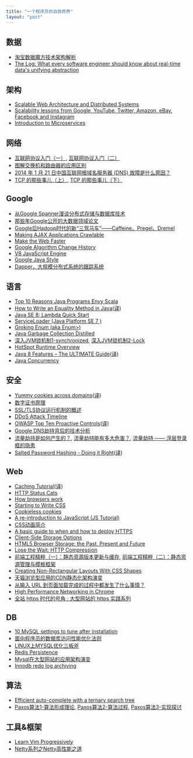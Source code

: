 ```yaml
---
title: "一个程序员的自我修养"
layout: "post"
---
```


## 数据
* [淘宝数据魔方技术架构解析](http://www.programmer.com.cn/7578/)
* [The Log: What every software engineer should know about real-time data's unifying abstraction](http://engineering.linkedin.com/distributed-systems/log-what-every-software-engineer-should-know-about-real-time-datas-unifying)

## 架构
* [Scalable Web Architecture and Distributed Systems](http://www.aosabook.org/en/distsys.html)
* [Scalability lessons from Google, YouTube, Twitter, Amazon, eBay, Facebook and Instagram](http://www.dodgycoder.net/2012/04/scalability-lessons-from-google-youtube.html)
* [Introduction to Microservices](http://nginx.com/blog/introduction-to-microservices/)

## 网络
* [互联网协议入门（一）](http://www.ruanyifeng.com/blog/2012/05/internet_protocol_suite_part_i.html), [互联网协议入门（二）](http://www.ruanyifeng.com/blog/2012/06/internet_protocol_suite_part_ii.html)
* [图解交换机和路由器的应用区别](http://network.51cto.com/art/200908/146012_all.htm)
* [2014 年 1 月 21 日中国互联网根域名服务器 (DNS) 故障是什么原因？](http://www.zhihu.com/question/22572025)
* [TCP 的那些事儿（上）](http://coolshell.cn/articles/11564.html), [TCP 的那些事儿（下）](http://coolshell.cn/articles/11609.html)

## Google
* [从Google Spanner漫谈分布式存储与数据库技术](http://www.programmer.com.cn/14015/)
* [那些年Google公开的大数据领域论文](http://www.csdn.net/article/2013-02-28/2814298-google-bigdata-papers)
* [Google后Hadoop时代的新“三驾马车”——Caffeine、Pregel、Dremel](http://www.csdn.net/article/2012-08-21/2808870-Google-Hadoop-versus-Dremel)
* [Making AJAX Applications Crawlable](https://developers.google.com/webmasters/ajax-crawling/)
* [Make the Web Faster](https://developers.google.com/speed/)
* [Google Algorithm Change History](http://moz.com/google-algorithm-change)
* [V8 JavaScript Engine](https://code.google.com/p/v8/)
* [Google Java Style](http://google-styleguide.googlecode.com/svn/trunk/javaguide.html)
* [Dapper，大规模分布式系统的跟踪系统](http://bigbully.github.io/Dapper-translation/)

## 语言
* [Top 10 Reasons Java Programs Envy Scala](http://prezi.com/07yqjyfcotn6/top-10-reasons-java-programs-envy-scala/)
* [How to Write an Equality Method in Java](http://www.artima.com/lejava/articles/equality.html)([译](http://coolshell.cn/articles/1051.html))
* [Java SE 8: Lambda Quick Start](http://www.oracle.com/webfolder/technetwork/tutorials/obe/java/Lambda-QuickStart/index.html)
* [ServiceLoader (Java Platform SE 7 )](http://docs.oracle.com/javase/7/docs/api/java/util/ServiceLoader.html)
* [Groking Enum (aka Enum>)](http://madbean.com/2004/mb2004-3/)
* [Java Garbage Collection Distilled](http://mechanical-sympathy.blogspot.ca/2013/07/java-garbage-collection-distilled.html)
* [深入JVM锁机制1-synchronized](http://blog.csdn.net/chen77716/article/details/6618779), [深入JVM锁机制2-Lock](http://blog.csdn.net/chen77716/article/details/6641477)
* [HotSpot Runtime Overview](http://openjdk.java.net/groups/hotspot/docs/RuntimeOverview.html)
* [Java 8 Features – The ULTIMATE Guide](http://www.javacodegeeks.com/2014/05/java-8-features-tutorial.html)([译](http://www.importnew.com/11908.html))
* [Java Concurrency](http://tutorials.jenkov.com/java-concurrency/index.html)

## 安全
* [Yummy cookies across domains](https://github.com/blog/1466-yummy-cookies-across-domains)([译](http://www.oschina.net/translate/yummy-cookies-across-domains))
* [数字证书原理](http://www.cnblogs.com/JeffreySun/archive/2010/06/24/1627247.html)
* [SSL/TLS协议运行机制的概述](http://www.ruanyifeng.com/blog/2014/02/ssl_tls.html)
* [DDoS Attack Timeline](http://www.defense.net/ddos-attack-timeline.html)
* [OWASP Top Ten Proactive Controls](https://www.owasp.org/index.php/OWASP_Proactive_Controls#tab=OWASP_Top_Ten_Proactive_Controls)([译](http://www.infoq.com/cn/news/2014/06/owasp-proactive_controls))
* [Google DNS劫持背后的技术分析](http://drops.wooyun.org/papers/1207)
* [流量劫持是如何产生的？](http://fex.baidu.com/blog/2014/04/traffic-hijack/), [流量劫持能有多大危害？](http://fex.baidu.com/blog/2014/04/traffic-hijack-2/), [流量劫持 —— 浮层登录框的隐患](http://fex.baidu.com/blog/2014/06/danger-behind-popup-login-dialog/)
* [Salted Password Hashing - Doing it Right](https://crackstation.net/hashing-security.htm)([译](http://blog.jobbole.com/61872/))

## Web
* [Caching Tutorial](https://www.mnot.net/cache_docs/)([译](http://www.chedong.com/tech/cache_docs.html))
* [HTTP Status Cats](https://www.flickr.com/photos/girliemac/sets/72157628409467125/)
* [How browsers work](http://taligarsiel.com/Projects/howbrowserswork1.htm)
* [Starting to Write CSS](http://davidwalsh.name/starting-css)
* [Cookieless cookies](http://lucb1e.com/rp/cookielesscookies/)
* [A re-introduction to JavaScript (JS Tutorial)](https://developer.mozilla.org/en-US/docs/Web/JavaScript/A_re-introduction_to_JavaScript)
* [CSS动画简介](http://www.ruanyifeng.com/blog/2014/02/css_transition_and_animation.html)
* [A basic guide to when and how to deploy HTTPS](http://erik.io/blog/2013/06/08/a-basic-guide-to-when-and-how-to-deploy-https/)
* [Client-Side Storage Options](http://tech.pro/blog/1486/client-side-storage-options)
* [HTML5 Browser Storage: the Past, Present and Future](http://www.sitepoint.com/html5-browser-storage-past-present-future/)
* [Lose the Wait: HTTP Compression](http://zoompf.com/blog/2012/02/lose-the-wait-http-compression)
* [前端工程精粹（一）：静态资源版本更新与缓存](http://www.infoq.com/cn/articles/front-end-engineering-and-performance-optimization-part1), [前端工程精粹（二）：静态资源管理与模板框架](http://www.infoq.com/cn/articles/front-end-engineering-and-performance-optimization-part2)
* [Creating Non-Rectangular Layouts With CSS Shapes](http://sarasoueidan.com/blog/css-shapes/index.html)
* [天猫浏览型应用的CDN静态化架构演变](http://www.csdn.net/article/2014-01-22/2818227-CDN-Architecture)
* [从输入 URL 到页面加载完成的过程中都发生了什么事情？](http://fex.baidu.com/blog/2014/05/what-happen/)
* [High Performance Networking in Chrome](http://aosabook.org/en/posa/high-performance-networking-in-chrome.html)
* [全站 https 时代的号角 : 大型网站的 https 实践系列](http://op.baidu.com/2015/04/https-index/)

## DB
* [10 MySQL settings to tune after installation](http://www.mysqlperformanceblog.com/2014/01/28/10-mysql-settings-to-tune-after-installation/)
* [面向程序员的数据库访问性能优化法则](http://blog.csdn.net/yzsind/article/details/6059209)
* [LINUX上MYSQL优化三板斧](http://www.woqutech.com/?p=1200)
* [Redis Persistence](http://redis.io/topics/persistence)
* [Mysql在大型网站的应用架构演变](http://www.cnblogs.com/Creator/p/3776110.html)
* [Innodb redo log archiving](http://www.mysqlperformanceblog.com/2014/03/28/innodb-redo-log-archiving/)

## 算法
* [Efficient auto-complete with a ternary search tree](http://igoro.com/archive/efficient-auto-complete-with-a-ternary-search-tree/)
* [Paxos算法1-算法形成理论](http://blog.csdn.net/chen77716/article/details/6166675), [Paxos算法2-算法过程](http://blog.csdn.net/chen77716/article/details/6170235), [Paxos算法3-实现探讨](http://blog.csdn.net/chen77716/article/details/6172392)

## 工具&框架
* [Learn Vim Progressively](http://yannesposito.com/Scratch/en/blog/Learn-Vim-Progressively/)
* [Netty系列之Netty高性能之道](http://www.infoq.com/cn/articles/netty-high-performance)
